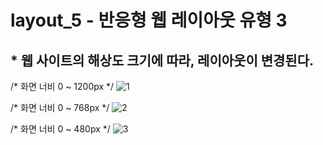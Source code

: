 # layout_5 - 반응형 웹 레이아웃 유형 3
## * 웹 사이트의 해상도 크기에 따라, 레이아웃이 변경된다.

/* 화면 너비 0 ~ 1200px */
![1](https://user-images.githubusercontent.com/37132897/166411862-3220fcff-3424-4aab-81e1-ef759d37cfb6.JPG)

/* 화면 너비 0 ~ 768px */
![2](https://user-images.githubusercontent.com/37132897/166411869-a197b57d-f143-45c5-9c1d-60fa6419ed64.JPG)

/* 화면 너비 0 ~ 480px */
![3](https://user-images.githubusercontent.com/37132897/166411873-7a4f760c-7384-4c9c-9fbb-9eed59089d08.JPG)
